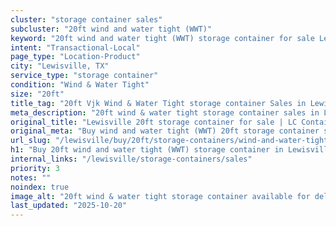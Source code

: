 ```yaml
---
cluster: "storage container sales"
subcluster: "20ft wind and water tight (WWT)"
keyword: "20ft wind and water tight (WWT) storage container for sale Lewisville, TX"
intent: "Transactional-Local"
page_type: "Location-Product"
city: "Lewisville, TX"
service_type: "storage container"
condition: "Wind & Water Tight"
size: "20ft"
title_tag: "20ft Vjk Wind & Water Tight storage container Sales in Lewisville | LC Container"
meta_description: "20ft wind & water tight storage container sales in Lewisville. Fast delivery, competitive pricing. Serving storage containers area. Quote ID: M6X. Call (214) 524-4168 for your free quote today."
original_title: "Lewisville 20ft storage container for sale | LC Container"
original_meta: "Buy wind and water tight (WWT) 20ft storage container sale with local delivery in Lewisville, TX. LC Container — local Since 2003. Request a fast quote today."
url_slug: "/lewisville/buy/20ft/storage-containers/wind-and-water-tight-wwt"
h1: "Buy 20ft wind and water tight (WWT) storage container in Lewisville"
internal_links: "/lewisville/storage-containers/sales"
priority: 3
notes: ""
noindex: true
image_alt: "20ft wind & water tight storage container available for delivery in Lewisville"
last_updated: "2025-10-20"
---
```


<!-- TODO: Add unique city/inventory copy, images, and internal links here. -->
